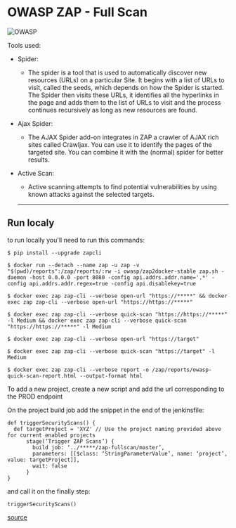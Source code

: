 # OWASP ZAP - Full Scan

![OWASP](https://miro.medium.com/max/628/1*9WByofiXcIpUKR-XooXaPA.jpeg)

Tools used:
* Spider:
  * The spider is a tool that is used to automatically discover new resources (URLs) on a particular Site. It begins with a list of URLs to visit, called the seeds, which depends on how the Spider is started. The Spider then visits these URLs, it identifies all the hyperlinks in the page and adds them to the list of URLs to visit and the process continues recursively as long as new resources are found.
* Ajax Spider:
  * The AJAX Spider add-on integrates in ZAP a crawler of AJAX rich sites called Crawljax. You can use it to identify the pages of the targeted site. You can combine it with the (normal) spider for better results.
* Active Scan:
  * Active scanning attempts to find potential vulnerabilities by using known attacks against the selected targets.

  -----


## Run localy

to run locally you'll need to run this commands:

```
$ pip install --upgrade zapcli

$ docker run --detach --name zap -u zap -v "$(pwd)/reports":/zap/reports/:rw -i owasp/zap2docker-stable zap.sh -daemon -host 0.0.0.0 -port 8080 -config api.addrs.addr.name='.*' -config api.addrs.addr.regex=true -config api.disablekey=true

$ docker exec zap zap-cli --verbose open-url "https://*****" && docker exec zap zap-cli --verbose open-url "https://https://*****"

$ docker exec zap zap-cli --verbose quick-scan "https://https://*****" -l Medium && docker exec zap zap-cli --verbose quick-scan "https://https://*****" -l Medium

$ docker exec zap zap-cli --verbose open-url "https://target"

$ docker exec zap zap-cli --verbose quick-scan "https://target" -l Medium

$ docker exec zap zap-cli --verbose report -o /zap/reports/owasp-quick-scan-report.html --output-format html
```

To add a new project, create a new script and add the url corresponding to the PROD endpoint

On the project build job add the snippet in the end of the jenkinsfile:

```
def triggerSecurityScans() {
  def targetProject = 'XYZ' // Use the project naming provided above for current enabled projects
      stage(‘Trigger ZAP Scans’) {
        build job: ‘../*****/zap-fullscan/master’,
        parameters: [[$class: ‘StringParameterValue’, name: ‘project’, value: targetProject]],
        wait: false
      }
}
```

and call it on the finally step:

`triggerSecurityScans()`

[source](https://medium.com/isurfbecause/how-does-this-work-f0800dc2e7e)